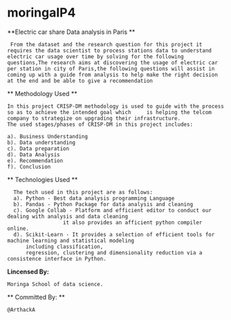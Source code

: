 # moringaIP4
**Electric car share Data analysis in Paris **
    
     From the dataset and the research question for this project it requires the data scientist to process stations data to understand electric car usage over time by solving for the following questions,The research aims at discovering the usage of electric car per station in city of Paris,the following questions will assist in coming up with a guide from analysis to help make the right decision at the end and be able to give a recommendation
    
** Methodology Used **
    
    In this project CRISP-DM methodology is used to guide with the process so as to achieve the intended goal which     is helping the telcom company to strategize on upgrading their infrastructure.
    The used stages/phases of CRISP-DM in this project includes:

    a). Business Understanding
    b). Data understanding
    c). Data preparation
    d). Data Analysis
    e). Recommendation 
    f). Conclusion
    
** Technologies Used **
    
      The tech used in this project are as follows:
      a). Python - Best data analysis programming Language
      b). Pandas - Python Package for data analysis and cleaning
      c). Google Collab - Platform and efficient editor to conduct our dealing with analysis and data cleaning
                      it also provides an afficient python compiler online.
      d). Scikit-Learn - It provides a selection of efficient tools for machine learning and statistical modeling
          including classification,
          regression, clustering and dimensionality reduction via a consistence interface in Python.
**Lincensed By:**
    
    Moringa School of data science.
** Committed By: **
    
    @ArthackA
